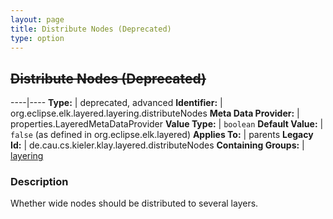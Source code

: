 ```yaml
---
layout: page
title: Distribute Nodes (Deprecated)
type: option
---
```

## ~~Distribute Nodes (Deprecated)~~

----|----
**Type:** | deprecated, advanced
**Identifier:** | org.eclipse.elk.layered.layering.distributeNodes
**Meta Data Provider:** | properties.LayeredMetaDataProvider
**Value Type:** | `boolean`
**Default Value:** | `false` (as defined in org.eclipse.elk.layered)
**Applies To:** | parents
**Legacy Id:** | de.cau.cs.kieler.klay.layered.distributeNodes
**Containing Groups:** | [layering](org-eclipse-elk-layered-layering)


### Description
Whether wide nodes should be distributed to several layers.

